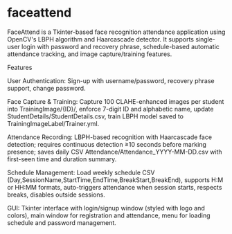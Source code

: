 # faceattend

FaceAttend is a Tkinter-based face recognition attendance application using OpenCV's LBPH algorithm and Haarcascade detector. It supports single-user login with password and recovery phrase, schedule-based automatic attendance tracking, and image capture/training features.

Features

User Authentication: Sign-up with username/password, recovery phrase support, change password.

Face Capture & Training: Capture 100 CLAHE-enhanced images per student into TrainingImage/{ID}/, enforce 7-digit ID and alphabetic name, update StudentDetails/StudentDetails.csv, train LBPH model saved to TrainingImageLabel/Trainer.yml.

Attendance Recording: LBPH-based recognition with Haarcascade face detection; requires continuous detection ≥10 seconds before marking presence; saves daily CSV Attendance/Attendance_YYYY-MM-DD.csv with first-seen time and duration summary.

Schedule Management: Load weekly schedule CSV (Day,SessionName,StartTime,EndTime,BreakStart,BreakEnd), supports H:M or HH:MM formats, auto-triggers attendance when session starts, respects breaks, disables outside sessions.

GUI: Tkinter interface with login/signup window (styled with logo and colors), main window for registration and attendance, menu for loading schedule and password management.
